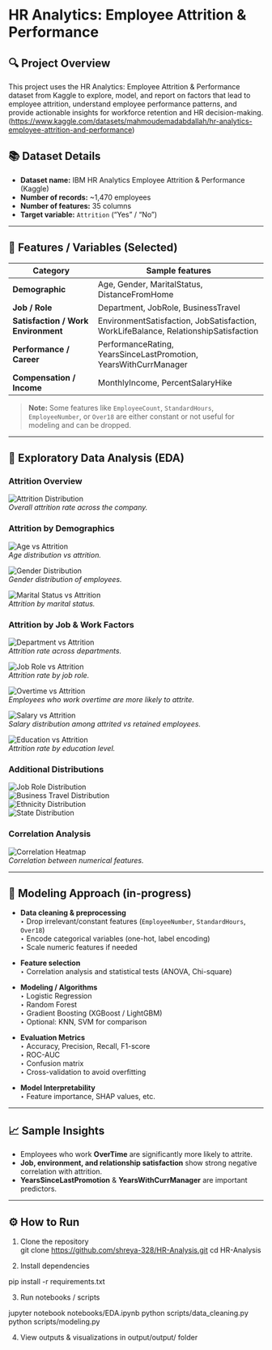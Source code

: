 # HR Analytics: Employee Attrition & Performance

## 🔍 Project Overview

This project uses the HR Analytics: Employee Attrition & Performance dataset from Kaggle to explore, model, and report on factors that lead to employee attrition, understand employee performance patterns, and provide actionable insights for workforce retention and HR decision-making.
(https://www.kaggle.com/datasets/mahmoudemadabdallah/hr-analytics-employee-attrition-and-performance)


## 📚 Dataset Details
- **Dataset name:** IBM HR Analytics Employee Attrition & Performance (Kaggle)  
- **Number of records:** ~1,470 employees  
- **Number of features:** 35 columns  
- **Target variable:** `Attrition` (“Yes” / “No”)  

---

## 🔑 Features / Variables (Selected)

| Category                   | Sample features                                                                 |
|----------------------------|---------------------------------------------------------------------------------|
| **Demographic**            | Age, Gender, MaritalStatus, DistanceFromHome                                   |
| **Job / Role**             | Department, JobRole, BusinessTravel                                            |
| **Satisfaction / Work Environment** | EnvironmentSatisfaction, JobSatisfaction, WorkLifeBalance, RelationshipSatisfaction |
| **Performance / Career**   | PerformanceRating, YearsSinceLastPromotion, YearsWithCurrManager               |
| **Compensation / Income**  | MonthlyIncome, PercentSalaryHike                                               |

> **Note:** Some features like `EmployeeCount`, `StandardHours`, `EmployeeNumber`, or `Over18` are either constant or not useful for modeling and can be dropped.

---

## 🔎 Exploratory Data Analysis (EDA)

### Attrition Overview
![Attrition Distribution](output/output/attr_distribution.png)  
*Overall attrition rate across the company.*

### Attrition by Demographics
![Age vs Attrition](output/output/age_by_attr.png)  
*Age distribution vs attrition.*  

![Gender Distribution](output/output/distri_gender.png)  
*Gender distribution of employees.*  

![Marital Status vs Attrition](output/output/attr_by_marital_status.png)  
*Attrition by marital status.*

### Attrition by Job & Work Factors
![Department vs Attrition](output/output/attr_rate_by_dept.png)  
*Attrition rate across departments.*

![Job Role vs Attrition](output/output/attr_by_job_role.png)  
*Attrition rate by job role.*

![Overtime vs Attrition](output/output/attr_by_overtime.png)  
*Employees who work overtime are more likely to attrite.*

![Salary vs Attrition](output/output/Salary_by_attr.png)  
*Salary distribution among attrited vs retained employees.*

![Education vs Attrition](output/output/attr_rate_by_edu.png)  
*Attrition rate by education level.*

### Additional Distributions
![Job Role Distribution](output/output/Job_role_distri.png)  
![Business Travel Distribution](output/output/distri_business_travel.png)  
![Ethnicity Distribution](output/output/ethinicity_distri.png)  
![State Distribution](output/output/state_distri.png)  

### Correlation Analysis
![Correlation Heatmap](output/output/Correl_heatmap.png)  
*Correlation between numerical features.*

---

## 🤖 Modeling Approach (in-progress)
- **Data cleaning & preprocessing**  
  ‣ Drop irrelevant/constant features (`EmployeeNumber`, `StandardHours`, `Over18`)  
  ‣ Encode categorical variables (one-hot, label encoding)  
  ‣ Scale numeric features if needed  

- **Feature selection**  
  ‣ Correlation analysis and statistical tests (ANOVA, Chi-square)  

- **Modeling / Algorithms**  
  ‣ Logistic Regression  
  ‣ Random Forest  
  ‣ Gradient Boosting (XGBoost / LightGBM)  
  ‣ Optional: KNN, SVM for comparison  

- **Evaluation Metrics**  
  ‣ Accuracy, Precision, Recall, F1-score  
  ‣ ROC-AUC  
  ‣ Confusion matrix  
  ‣ Cross-validation to avoid overfitting  

- **Model Interpretability**  
  ‣ Feature importance, SHAP values, etc.

---

## 📈 Sample Insights
- Employees who work **OverTime** are significantly more likely to attrite.  
- **Job, environment, and relationship satisfaction** show strong negative correlation with attrition.  
- **YearsSinceLastPromotion** & **YearsWithCurrManager** are important predictors.  

---

## ⚙️ How to Run
1. Clone the repository  
git clone https://github.com/shreya-328/HR-Analysis.git
cd HR-Analysis


2. Install dependencies

pip install -r requirements.txt


3. Run notebooks / scripts

jupyter notebook notebooks/EDA.ipynb
python scripts/data_cleaning.py
python scripts/modeling.py


4. View outputs & visualizations in output/output/ folder


